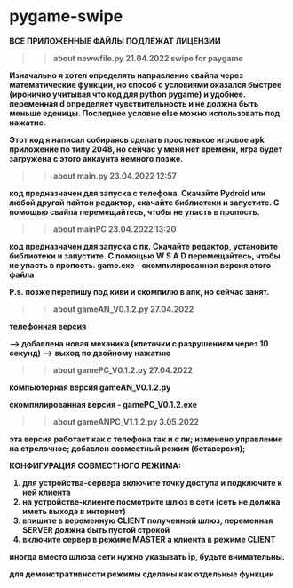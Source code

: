 # pygame-swipe

<b>ВСЕ ПРИЛОЖЕННЫЕ ФАЙЛЫ ПОДЛЕЖАТ ЛИЦЕНЗИИ<b/>
>> about newwfile.py 21.04.2022
swipe for paygame

Изначально я хотел определять направление свайпа через математические функции, но способ с условиями оказался быстрее (иронично учитывая что код для python pygame) и удобнее. переменная d определяет чувствительность и не должна быть меньше еденицы. Последнее условие else можно использовать под нажатие.

Этот код я написал собираясь сделать простенькое игровое apk приложение по типу 2048, но сейчас у меня нет времени, игра будет загружена с этого аккаунта немного позже.

>> about main.py 23.04.2022 12:57

код предназначен для запуска с телефона. Скачайте Pydroid или любой другой пайтон редактор, скачайте библиотеки и запустите. С помощью свайпа перемещайтесь, чтобы не упасть в пропость.

>> about mainPC 23.04.2022 13:20

код предназначен для запуска с пк. Скачайте редактор, установите библиотеки и запустите. С помощью W S A D перемещайтесь, чтобы не упасть в пропость.
game.exe  - скомпилированная версия этого файла

P.s. позже перепишу под киви и скомпилю в апк, но сейчас занят.

>> about gameAN_V0.1.2.py 27.04.2022

телефонная версия

--> добавлена новая механика (клеточки с разрушением через 10 секунд)
--> выход по двойному нажатию

>> about gamePC_V0.1.2.py 27.04.2022

компьютерная версия gameAN_V0.1.2.py

скомпилированная версия - gamePC_V0.1.2.exe
  
>> about gameANPC_V1.1.2.py 3.05.2022
  
эта версия работает как с телефона так и с пк; 
изменено управление на стрелочное;
добавлен совместный режим (бетаверсия);
  
КОНФИГУРАЦИЯ СОВМЕСТНОГО РЕЖИМА:
  1) для устройства-сервера включите точку доступа и подключите к ней клиента
  2) на устройстве-клиенте посмотрите шлюз в сети (сеть не должна иметь выхода в интернет)
  3) впишите в переменную CLIENT полученный шлюз, переменная SERVER должна быть пустой строкой
  4) включите сервер в режиме MASTER а клиента в режиме CLIENT

иногда вместо шлюза сети нужно указывать ip, будьте внимательны.

для демонстративности режимы сделаны как отдельные функции

